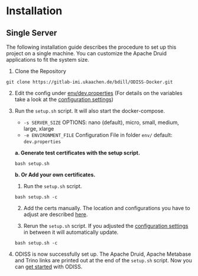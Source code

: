 # Installation

## Single Server

The following installation guide describes the procedure to set up this project on a single machine. You can customize
the Apache Druid applications to fit the system size.

1. Clone the Repository

```
git clone https://gitlab-imi.ukaachen.de/bdill/ODISS-Docker.git
```

2. Edit the config under [env/dev.properties](../env/dev.properties) (For details on the variables take a look at
   the [configuration settings](./CONFIGURATION.md))

3. Run the `setup.sh` script. It will also start the docker-compose.</br>

    * `-s SERVER_SIZE` OPTIONS: nano (default), micro, small, medium, large, xlarge </br>
    * `-e ENVIRONMENT_FILE` Configuration File in folder `env/` default: `dev.properties`

   **a. Generate test certificates with the setup script.**

   ```
   bash setup.sh
   ```

   **b. Or Add your own certificates.**

    1. Run the `setup.sh` script.

      ```
      bash setup.sh -c
      ```

    2. Add the certs manually. The location and configurations you have to adjust are described [here](./CERTS.md).

    3. Rerun the `setup.sh` script. If you adjusted the [configuration settings](./CONFIGURATION.md) in between it will
       automatically update.

      ```
      bash setup.sh -c
      ```

4. ODISS is now successfully set up. The Apache Druid, Apache Metabase and Trino links are printed out at the end of
   the `setup.sh` script.
   Now you can [get started](./GETTING_STARTED_ADMIN.md) with ODISS.